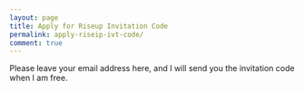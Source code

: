 ```yaml
---
layout: page
title: Apply for Riseup Invitation Code
permalink: apply-riseip-ivt-code/
comment: true
---
```



Please leave your email address here, and I will send you the invitation code when I am free.